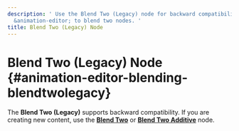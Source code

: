 ```yaml
---
description: ' Use the Blend Two (Legacy) node for backward compatibility in &ALYlong;
  &animation-editor; to blend two nodes. '
title: Blend Two (Legacy) Node
---
```

# Blend Two \(Legacy\) Node {#animation-editor-blending-blendtwolegacy}

The **Blend Two \(Legacy\)** supports backward compatibility\. If you are creating new content, use the **[Blend Two](/docs/userguide/animation/editor/blending-blendtwo.md)** or **[Blend Two Additive](/docs/userguide/animation/editor/blending-blendtwoadditive.md)** node\.